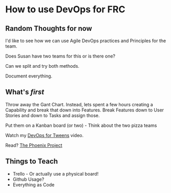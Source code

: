 # How to use DevOps for FRC

## Random Thoughts for now

I'd like to see how we can use Agile DevOps practices and Principles for the team.

Does Susan have two teams for this or is there one?

Can we split and try both methods.

Document everything.

## What's *first*

Throw away the Gant Chart. Instead, lets spent a few hours creating a Capability and break that down into Features. Break Features down to User Stories and down to Tasks and assign those.

Put them on a Kanban board (or two) - Think about the two pizza teams

Watch my [DevOps for Tweens](https://www.youtube.com/watch?v=U2-PzeiQEaE) video.

Read? [The Phoenix Project](https://www.amazon.com/Phoenix-Project-DevOps-Helping-Business/dp/0988262592)

## Things to Teach

- Trello - Or actually use a physical board!
- Github Usage?
- Everything as Code
